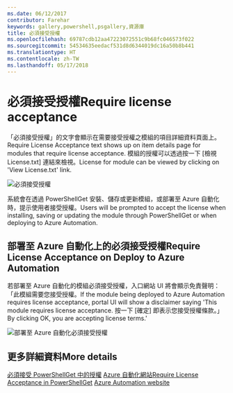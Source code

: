 ```yaml
---
ms.date: 06/12/2017
contributor: Farehar
keywords: gallery,powershell,psgallery,資源庫
title: 必須接受授權
ms.openlocfilehash: 69787cdb12aa47223072551c9b68fc046573f022
ms.sourcegitcommit: 54534635eedacf531d8d6344019dc16a50b8b441
ms.translationtype: HT
ms.contentlocale: zh-TW
ms.lasthandoff: 05/17/2018
---
```

# <a name="require-license-acceptance"></a><span data-ttu-id="95b5d-103">必須接受授權</span><span class="sxs-lookup"><span data-stu-id="95b5d-103">Require license acceptance</span></span>

<span data-ttu-id="95b5d-104">「必須接受授權」的文字會顯示在需要接受授權之模組的項目詳細資料頁面上。</span><span class="sxs-lookup"><span data-stu-id="95b5d-104">Require License Acceptance text shows up on item details page for modules that require license acceptance.</span></span> <span data-ttu-id="95b5d-105">模組的授權可以透過按一下 [檢視 License.txt] 連結來檢視。</span><span class="sxs-lookup"><span data-stu-id="95b5d-105">License for module can be viewed by clicking on 'View License.txt' link.</span></span>

![必須接受授權](../../Images/RequireLicenseAcceptance.png)

<span data-ttu-id="95b5d-107">系統會在透過 PowerShellGet 安裝、儲存或更新模組，或部署至 Azure 自動化時，提示使用者接受授權。</span><span class="sxs-lookup"><span data-stu-id="95b5d-107">Users will be prompted to accept the license when installing, saving or updating the module through PowerShellGet or when deploying to Azure Automation.</span></span>

## <a name="require-license-acceptance-on-deploy-to-azure-automation"></a><span data-ttu-id="95b5d-108">部署至 Azure 自動化上的必須接受授權</span><span class="sxs-lookup"><span data-stu-id="95b5d-108">Require License Acceptance on Deploy to Azure Automation</span></span>

<span data-ttu-id="95b5d-109">若部署至 Azure 自動化的模組必須接受授權，入口網站 UI 將會顯示免責聲明：「此模組需要您接受授權。</span><span class="sxs-lookup"><span data-stu-id="95b5d-109">If the module being deployed to Azure Automation requires license acceptance, portal UI will show a disclaimer saying 'This module requires license acceptance.</span></span> <span data-ttu-id="95b5d-110">按一下 [確定] 即表示您接受授權條款。」</span><span class="sxs-lookup"><span data-stu-id="95b5d-110">By clicking OK, you are accepting license terms.'</span></span>

![部署至 Azure 自動化必須接受授權](../../Images/DeployToAzureAutomationRequireLicenseAcceptanceDisclaimer.png)

## <a name="more-details"></a><span data-ttu-id="95b5d-112">更多詳細資料</span><span class="sxs-lookup"><span data-stu-id="95b5d-112">More details</span></span>

<span data-ttu-id="95b5d-113">[必須接受 PowerShellGet 中的授權](../../concepts/module-license-acceptance.md)
[Azure 自動化網站](/azure/automation)</span><span class="sxs-lookup"><span data-stu-id="95b5d-113">[Require License Acceptance in PowerShellGet](../../concepts/module-license-acceptance.md)
[Azure Automation website](/azure/automation)</span></span>